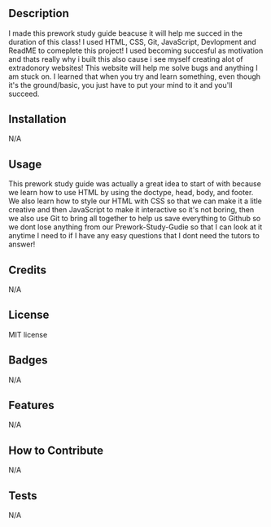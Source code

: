 # <Prework Study Guide Webpage>

## Description

I made this prework study guide beacuse it will help me succed in the duration of this class! I used HTML, CSS, Git, JavaScript, Devlopment and ReadME to comeplete this project! I used becoming succesful as motivation and thats really why i built this also cause i see myself creating alot of extradonory websites! This website will help me solve bugs and anything I am stuck on. I learned that when you try and learn something, even though it's the ground/basic, you just have to put your mind to it and you'll succeed.


## Installation

N/A

## Usage

This prework study guide was actually a great idea to start of with because we learn how to use HTML by using the doctype, head, body, and footer. We also learn how to style our HTML with CSS so that we can make it a litle creative and then JavaScript to make it interactive so it's not boring, then we also use Git to bring all together to help us save everything to Github so we dont lose anything from our Prework-Study-Gudie so that I can look at it anytime I need to if I have any easy questions that I dont need the tutors to answer!


## Credits

N/A

## License

MIT license

## Badges

N/A

## Features

N/A

## How to Contribute

N/A

## Tests
N/A
